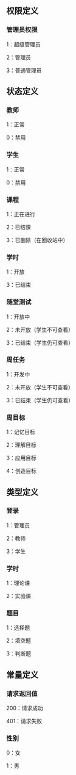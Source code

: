 ## 权限定义

### 管理员权限

1：超级管理员

2：管理员

3：普通管理员



## 状态定义

### 教师

1：正常

0：禁用



### 学生

1：正常

0：禁用



### 课程

1：正在进行

2：已结课

3：已删除（在回收站中）



### 学时

1：开放

3：已结束



### 随堂测试

1：开放中

2：未开放（学生不可查看）

3：已结束（学生仍可查看）



### 周任务

1：开发中

2：未开放（学生不可查看）

3：已结束（学生仍可查看）



### 周目标

1：记忆目标

2：理解目标

3：应用目标

4：创造目标



## 类型定义

### 登录

1：管理员

2：教师

3：学生



### 学时

1：理论课

2：实验课



### 题目

1：选择题

2：填空题

3：判断题



## 常量定义

### 请求返回值

200：请求成功

401：请求失败



### 性别

0：女

1：男